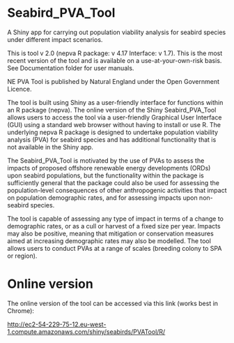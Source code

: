 # Seabird_PVA_Tool
A Shiny app for carrying out population viability analysis for seabird species under different impact scenarios.

This is tool v 2.0 (nepva R package: v 4.17 Interface: v 1.7). This is the most recent version of the tool and is available on a use-at-your-own-risk basis. See Documentation folder for user manuals.

NE PVA Tool is published by Natural England under the Open Government Licence.

The tool is built using Shiny as a user-friendly interface for functions within an R package (nepva). The online version of the Shiny Seabird_PVA_Tool allows users to access the tool via a user-friendly Graphical User Interface (GUI) using a standard web browser without having to install or use R. The underlying nepva R package is designed to undertake population viability analysis (PVA) for seabird species and has additional functionality that is not available in the Shiny app. 

The Seabird_PVA_Tool is motivated by the use of PVAs to assess the impacts of proposed offshore renewable energy developments (ORDs) upon seabird populations, but the functionality within the package is sufficiently general that the package could also be used for assessing the population-level consequences of other anthropogenic activities that impact on population demographic rates, and for assessing impacts upon non-seabird species.

The tool is capable of assessing any type of impact in terms of a change to demographic rates, or as a cull or harvest of a fixed size per year. Impacts may also be positive, meaning that mitigation or conservation measures aimed at increasing demographic rates may also be modelled. The tool allows users to conduct PVAs at a range of scales (breeding colony to SPA or region).

# Online version
The online version of the tool can be accessed via this link (works best in Chrome): 

http://ec2-54-229-75-12.eu-west-1.compute.amazonaws.com/shiny/seabirds/PVATool/R/
